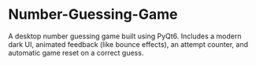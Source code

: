 # Number-Guessing-Game
A desktop number guessing game built using PyQt6. Includes a modern dark UI, animated feedback (like bounce effects), an attempt counter, and automatic game reset on a correct guess.
